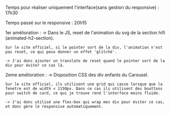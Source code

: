 Temps pour réaliser uniquement l'interface(sans gestion du responsive) :  17h30

Temps passé sur le responsive : 
    20h15

1er amélioration : 
    -> Dans le JS, reset de l'animation du svg de la section hifi (animated-h2-section).
    
    Sur le site officiel, si le pointer sort de la div, l'animation n'est pas reset, ce qui peux donner un effet 'glitché'.

    -> J'ai donc ajouter un translate de reset quand le pointer sort de la div pour éviter ce cas là.

2eme amélioration :
    -> Disposition CSS des div enfants du Carousel.

    Sur le site officiel, ils utilisent une grid qui casse lorsque que la fenetre est de width < 1150px. Dans ce cas ils utilisent des bouttons pour switch de card, ce qui je trouve rend l'interface moins fluide.

    -> J'ai donc utilisé une flex-box qui wrap mes div pour éviter ce cas, et donc gère le responsive automatiquement.